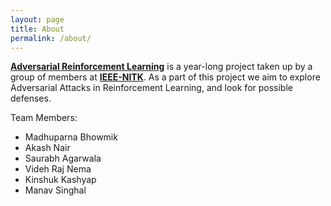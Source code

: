 ```yaml
---
layout: page
title: About
permalink: /about/
---
```


[**Adversarial Reinforcement Learning**](https://github.com/aarl-ieee-nitk) is a year-long project taken up by a group of members at [**IEEE-NITK**](https://github.com/IEEE-NITK). As a part of this project we aim to explore Adversarial Attacks in Reinforcement Learning, and look for possible defenses. 

Team Members:
* Madhuparna Bhowmik
* Akash Nair
* Saurabh Agarwala
* Videh Raj Nema
* Kinshuk Kashyap
* Manav Singhal